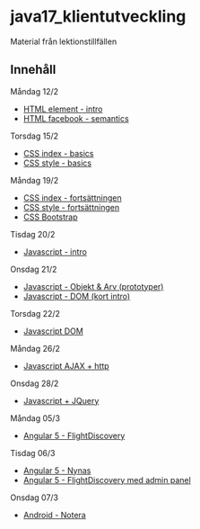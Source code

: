 # java17_klientutveckling
Material från lektionstillfällen

## Innehåll
Måndag 12/2
* [HTML element - intro](https://github.com/Kavzor/java17_klientutveckling/blob/master/HTML/index.html)
* [HTML facebook - semantics](https://github.com/Kavzor/java17_klientutveckling/blob/master/HTML/facebook.html)

Torsdag 15/2
* [CSS index - basics](https://github.com/Kavzor/java17_klientutveckling/blob/master/CSS/intro/index.html)
* [CSS style - basics](https://github.com/Kavzor/java17_klientutveckling/blob/master/CSS/intro/styles/style.css)

Måndag 19/2
* [CSS index - fortsättningen](https://github.com/Kavzor/java17_klientutveckling/blob/master/CSS/intermediate/index.html)
* [CSS style - fortsättningen](https://github.com/Kavzor/java17_klientutveckling/blob/master/CSS/intermediate/styles/style.css)
* [CSS Bootstrap](https://github.com/Kavzor/java17_klientutveckling/blob/master/CSS/bootstrap/index.html)

Tisdag 20/2
* [Javascript - intro](https://github.com/Kavzor/java17_klientutveckling/blob/master/Javascript/intro/app.js)

Onsdag 21/2
* [Javascript - Objekt & Arv (prototyper)](https://github.com/Kavzor/java17_klientutveckling/blob/master/Javascript/intermediate/app.js)
* [Javascript - DOM (kort intro)](https://github.com/Kavzor/java17_klientutveckling/blob/master/Javascript/DOM)

Torsdag 22/2
* [Javascript DOM](https://github.com/Kavzor/java17_klientutveckling/blob/master/Javascript/DOM)

Måndag 26/2
* [Javascript AJAX + http](https://github.com/Kavzor/java17_klientutveckling/blob/master/Javascript/async)

Onsdag 28/2
* [Javascript + JQuery](https://github.com/Kavzor/java17_klientutveckling/blob/master/Javascript/jquery)

Måndag 05/3
* [Angular 5 - FlightDiscovery](https://github.com/Kavzor/java17_klientutveckling/blob/master/Javascript/angular/FlightDiscovery)

Tisdag 06/3
* [Angular 5 - Nynas](https://github.com/Kavzor/java17_klientutveckling/blob/master/Javascript/angular/Nynas)
* [Angular 5 - FlightDiscovery med admin panel](https://github.com/Kavzor/java17_klientutveckling/blob/master/Javascript/angular/FlightDiscovery)

Onsdag 07/3
* [Android - Notera](https://github.com/Kavzor/java17_klientutveckling/android\notera\app\src\main)